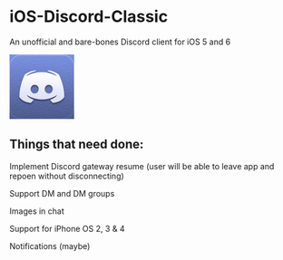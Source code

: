 # iOS-Discord-Classic
An unofficial and bare-bones Discord client for iOS 5 and 6

![icon](https://github.com/Cellomonster/iOS-Discord-Classic/raw/master/Icon%402x.png)

## Things that need done:

Implement Discord gateway resume (user will be able to leave app and repoen without disconnecting)

Support DM and DM groups

Images in chat

Support for iPhone OS 2, 3 & 4

Notifications (maybe)
